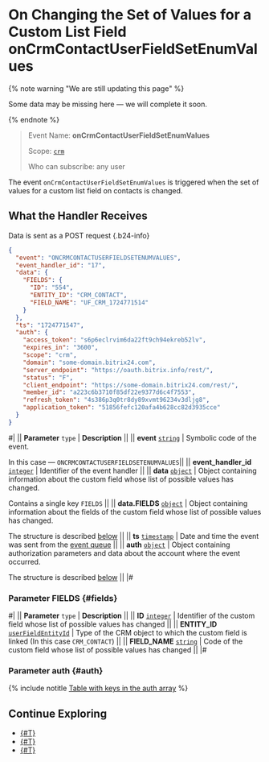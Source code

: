 # On Changing the Set of Values for a Custom List Field onCrmContactUserFieldSetEnumValues

{% note warning "We are still updating this page" %}

Some data may be missing here — we will complete it soon.

{% endnote %}

> Event Name: **onCrmContactUserFieldSetEnumValues**
> 
> Scope: [`crm`](../../../scopes/permissions.md)
> 
> Who can subscribe: any user

The event `onCrmContactUserFieldSetEnumValues` is triggered when the set of values for a custom list field on contacts is changed.

## What the Handler Receives

Data is sent as a POST request {.b24-info}

```json
{
  "event": "ONCRMCONTACTUSERFIELDSETENUMVALUES",
  "event_handler_id": "17",
  "data": {
    "FIELDS": {
      "ID": "554",
      "ENTITY_ID": "CRM_CONTACT",
      "FIELD_NAME": "UF_CRM_1724771514"
    }
  },
  "ts": "1724771547",
  "auth": {
    "access_token": "s6p6eclrvim6da22ft9ch94ekreb52lv",
    "expires_in": "3600",
    "scope": "crm",
    "domain": "some-domain.bitrix24.com",
    "server_endpoint": "https://oauth.bitrix.info/rest/",
    "status": "F",
    "client_endpoint": "https://some-domain.bitrix24.com/rest/",
    "member_id": "a223c6b3710f85df22e9377d6c4f7553",
    "refresh_token": "4s386p3q0tr8dy89xvmt96234v3dljg8",
    "application_token": "51856fefc120afa4b628cc82d3935cce"
  }
}
```

#|
|| **Parameter**
`type` | **Description** ||
|| **event**
[`string`](../../../data-types.md) | Symbolic code of the event.

In this case — `ONCRMCONTACTUSERFIELDSETENUMVALUES`||
|| **event_handler_id**
[`integer`](../../../data-types.md) | Identifier of the event handler ||
|| **data**
[`object`](../../../data-types.md) | Object containing information about the custom field whose list of possible values has changed.

Contains a single key `FIELDS` ||
|| **data.FIELDS**
[`object`](../../../data-types.md) | Object containing information about the fields of the custom field whose list of possible values has changed.

The structure is described [below](#fields) ||
|| **ts**
[`timestamp`](../../../data-types.md) | Date and time the event was sent from the [event queue](../../../events/index.md) ||
|| **auth**
[`object`](../../../data-types.md) | Object containing authorization parameters and data about the account where the event occurred.

The structure is described [below](#auth) ||
|#

### Parameter FIELDS {#fields}

#|
|| **Parameter**
`type` | **Description** ||
|| **ID**
[`integer`](../../../data-types.md) | Identifier of the custom field whose list of possible values has changed ||
|| **ENTITY_ID**
[`userFieldEntityId`](../../data-types.md#object_type) | Type of the CRM object to which the custom field is linked (In this case `CRM_CONTACT`) ||
|| **FIELD_NAME**
[`string`](../../../data-types.md) | Code of the custom field whose list of possible values has changed ||
|#

### Parameter auth {#auth}

{% include notitle [Table with keys in the auth array](../../../../_includes/auth-params-in-events.md) %}

## Continue Exploring

- [{#T}](../../../events/index.md)
- [{#T}](../../../events/event-bind.md)
- [{#T}](./index.md)